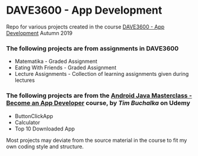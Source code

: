 # DAVE3600 - App Development
Repo for various projects created in the course [DAVE3600 - App Development](https://student.oslomet.no/en/studier/-/studieinfo/emne/DAVE3600/2018/H%C3%98ST) Autumn 2019

### The following projects are from assignments in DAVE3600
 - Matematika - Graded Assignment
 - Eating With Friends - Graded Assignment
 - Lecture Assignments - Collection of learning assignments given during lectures
 
### The following projects are from the [Android Java Masterclass - Become an App Developer](https://www.udemy.com/master-android-7-nougat-java-app-development-step-by-step/) course, by *Tim Buchalka* on Udemy
 - ButtonClickApp
 - Calculator
 - Top 10 Downloaded App
 
 Most projects may deviate from the source material in the course to fit my own coding style and structure.
